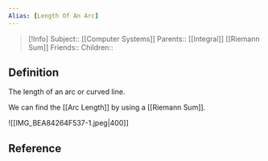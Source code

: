 ```yaml
---
Alias: [Length Of An Arc]
---
```

> [!Info]
> Subject:: [[Computer Systems]]
> Parents:: [[Integral]] [[Riemann Sum]]
> Friends:: 
> Children:: 

## Definition
The length of an arc or curved line.

We can find the [[Arc Length]] by using a [[Riemann Sum]].

![[IMG_BEA84264F537-1.jpeg|400]]


## Reference
